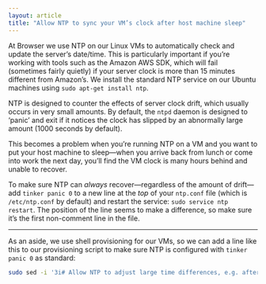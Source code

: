 ```yaml
---
layout: article
title: "Allow NTP to sync your VM’s clock after host machine sleep"
---
```


At Browser we use NTP on our Linux VMs to automatically check and update the server’s date/time. This is particularly important if you’re working with tools such as the Amazon AWS SDK, which will fail (sometimes fairly quietly) if your server clock is more than 15 minutes different from Amazon’s. We install the standard NTP service on our Ubuntu machines using `sudo apt-get install ntp`.

NTP is designed to counter the effects of server clock drift, which usually occurs in very small amounts. By default, the `ntpd` daemon is designed to ‘panic’ and exit if it notices the clock has slipped by an abnormally large amount (1000 seconds by default).

This becomes a problem when you’re running NTP on a VM and you want to put your host machine to sleep—when you arrive back from lunch or come into work the next day, you’ll find the VM clock is many hours behind and unable to recover.

To make sure NTP can _always_ recover—regardless of the amount of drift—add `tinker panic 0` to a new line at the _top_ of your `ntp.conf` file (which is `/etc/ntp.conf` by default) and restart the service: `sudo service ntp restart`. The position of the line seems to make a difference, so make sure it’s the first non-comment line in the file.

---

As an aside, we use shell provisioning for our VMs, so we can add a line like this to our provisioning script to make sure NTP is configured with `tinker panic 0` as standard:

```sh
sudo sed -i '3i# Allow NTP to adjust large time differences, e.g. after host machine is woken from sleep\ntinker panic 0\n' /etc/ntp.conf
```
